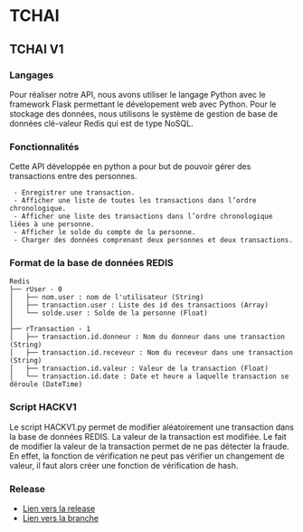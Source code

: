 # TCHAI

## TCHAI V1

### Langages
Pour réaliser notre API, nous avons utiliser le langage Python avec le framework Flask permettant le dévelopement web avec Python. Pour le stockage des données, nous utilisons le système de gestion de base de données clé-valeur Redis qui est de type NoSQL.

### Fonctionnalités
Cette API développée en python a pour but de pouvoir gérer des transactions entre des personnes. 

     - Enregistrer une transaction.
     - Afficher une liste de toutes les transactions dans l’ordre chronologique.
     - Afficher une liste des transactions dans l’ordre chronologique liées à une personne.
     - Afficher le solde du compte de la personne.
     - Charger des données comprenant deux personnes et deux transactions.

### Format de la base de données REDIS

```
Redis
├── rUser - 0
│   ├── nom.user : nom de l'utilisateur (String)
│   ├── transaction.user : Liste des id des transactions (Array)
│   └── solde.user : Solde de la personne (Float)
│
├── rTransaction - 1
│   ├── transaction.id.donneur : Nom du donneur dans une transaction (String)
│   ├── transaction.id.receveur : Nom du receveur dans une transaction (String)
│   ├── transaction.id.valeur : Valeur de la transaction (Float)
│   └── transaction.id.date : Date et heure a laquelle transaction se déroule (DateTime)
```

### Script HACKV1
Le script HACKV1.py permet de modifier aléatoirement une transaction dans la base de données REDIS. La valeur de la transaction est modifiée. Le fait de modifier la valeur de la transaction permet de ne pas détecter la fraude. En effet, la fonction de vérification ne peut pas vérifier un changement de valeur, il faut alors créer une fonction de vérification de hash.

### Release
 - [Lien vers la release](https://github.com/clement-gh/Tchai-Clement-GHYS-Benjamin-MILHET/releases/tag/V1)
 - [Lien vers la branche](https://github.com/clement-gh/Tchai-Clement-GHYS-Benjamin-MILHET/tree/tchaiV1)